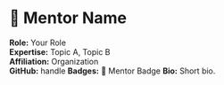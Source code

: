 # 🌟 Mentor Name
**Role:** Your Role  
**Expertise:** Topic A, Topic B  
**Affiliation:** Organization  
**GitHub:** handle
**Badges:** 🏅 Mentor Badge
**Bio:** Short bio.
